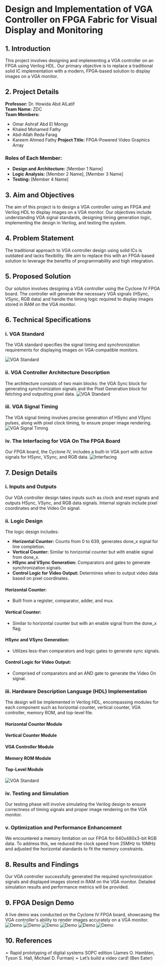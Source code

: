 # Design and Implementation of VGA Controller on FPGA Fabric for Visual Display and Monitoring

## 1. Introduction
This project involves designing and implementing a VGA controller on an FPGA using Verilog HDL.
Our primary objective is to replace a traditional solid IC implementation with a modern, FPGA-based solution to display images on a VGA monitor.

## 2. Project Details
**Professor:** Dr. Howida Abd AlLatif    
**Team Name:** ZDC  
**Team Members:**
- Omar Ashraf Abd El Mongy  
- Khaled Mohamed Fathy 
- Abd-Allah Reda Farag  
- Kareem Ahmed Fathy 
**Project Title:** FPGA-Powered Video Graphics Array

### Roles of Each Member:
- **Design and Architecture:** [Member 1 Name]
- **Logic Analysis:** [Member 2 Name], [Member 3 Name]
- **Testing:** [Member 4 Name]

## 3. Aim and Objectives
The aim of this project is to design a VGA controller using an FPGA and Verilog HDL to display images on a VGA monitor. Our objectives include understanding VGA signal standards, designing timing generation logic, implementing the design in Verilog, and testing the system.

## 4. Problem Statement
The traditional approach to VGA controller design using solid ICs is outdated and lacks flexibility. We aim to replace this with an FPGA-based solution to leverage the benefits of programmability and high integration.

## 5. Proposed Solution
Our solution involves designing a VGA controller using the Cyclone IV FPGA board. The controller will generate the necessary VGA signals (HSync, VSync, RGB data) and handle the timing logic required to display images stored in RAM on the VGA monitor.

## 6. Technical Specifications

### i. VGA Standard
The VGA standard specifies the signal timing and synchronization requirements for displaying images on VGA-compatible monitors. 

![VGA Standard](https://camo.githubusercontent.com/43352d94a0d30359c00d17dd86fec8375acfe09b10b6df1cd6ddcd78439213cf/68747470733a2f2f692e6962622e636f2f474378705833622f53637265656e73686f742d323032332d30392d31322d3033323532372e706e67)

### ii. VGA Controller Architecture Description
The architecture consists of two main blocks: the VGA Sync block for generating synchronization signals and the Pixel Generation block for fetching and outputting pixel data.
![VGA Standard](https://camo.githubusercontent.com/4850d7ebffc36b4e6ab96620a434981279dd11c7ea8d42b287bd9276846b7ea1/68747470733a2f2f692e6962622e636f2f54316d623262512f53637265656e73686f742d323032332d30392d31322d3033323534382e706e67)
### iii. VGA Signal Timing
The VGA signal timing involves precise generation of HSync and VSync pulses, along with pixel clock timing, to ensure proper image rendering.
![VGA Signal Timing](https://i.ibb.co/sPbPx85/unnamed.png)
### iv. The Interfacing for VGA On The FPGA Board
Our FPGA board, the Cyclone IV, includes a built-in VGA port with active signals for HSync, VSync, and RGB data.
![Interfacing](https://i.ibb.co/tmJT0GQ/Screenshot-2024-05-17-151410.png)
## 7. Design Details

### i. Inputs and Outputs
Our VGA controller design takes inputs such as clock and reset signals and outputs HSync, VSync, and RGB data signals. Internal signals include pixel coordinates and the Video On signal.

### ii. Logic Design
The logic design includes:
- **Horizontal Counter:** Counts from 0 to 639, generates done_x signal for line completion.
- **Vertical Counter:** Similar to horizontal counter but with enable signal from done_x.
- **HSync and VSync Generation:** Comparators and gates to generate synchronization signals.
- **Control Logic for Video Output:** Determines when to output video data based on pixel coordinates.

#### Horizontal Counter:
- Built from a register, comparator, adder, and mux.

#### Vertical Counter:
- Similar to horizontal counter but with an enable signal from the done_x flag.

#### HSync and VSync Generation:
- Utilizes less-than comparators and logic gates to generate sync signals.

#### Control Logic for Video Output:
- Comprised of comparators and an AND gate to generate the Video On signal.

### iii. Hardware Description Language (HDL) Implementation
The design will be implemented in Verilog HDL, encompassing modules for each component such as horizontal counter, vertical counter, VGA controller, memory ROM, and top-level file.

#### Horizontal Counter Module
#### Vertical Counter Module
#### VGA Controller Module
#### Memory ROM Module
#### Top-Level Module
![VGA Standard](https://camo.githubusercontent.com/e9389fc52b8a0ea1c848db7bcb5d389212aad48c6afec852ce3bb679b0422924/68747470733a2f2f692e6962622e636f2f636b71626b62532f53637265656e73686f742d323032332d30392d32392d3139353530352e706e67253345)
### iv. Testing and Simulation
Our testing phase will involve simulating the Verilog design to ensure correctness of timing signals and proper image rendering on the VGA monitor.

### v. Optimization and Performance Enhancement
We encountered a memory limitation on our FPGA for 640x480x3-bit RGB data. To address this, we reduced the clock speed from 25MHz to 10MHz and adjusted the horizontal standards to fit the memory constraints.

## 8. Results and Findings
Our VGA controller successfully generated the required synchronization signals and displayed images stored in RAM on the VGA monitor. Detailed simulation results and performance metrics will be provided.

## 9. FPGA Design Demo
A live demo was conducted on the Cyclone IV FPGA board, showcasing the VGA controller's ability to render images accurately on a VGA monitor.
![Demo](https://i.ibb.co/YB2ZmGV/Whats-App-Image-2024-05-12-at-3-14-59-PM.jpg)
![Demo](https://i.ibb.co/CwyyP59/Whats-App-Image-2024-05-15-at-4-14-00-PM-2.jpg)
![Demo](https://i.ibb.co/M9K1LZS/Whats-App-Image-2024-05-15-at-4-14-00-PM.jpg)
![Demo](https://i.ibb.co/wC9W0kX/Whats-App-Image-2024-05-12-at-3-14-59-PM-2.jpg)
![Demo](https://i.ibb.co/CwyyP59/Whats-App-Image-2024-05-15-at-4-14-00-PM-2.jpg)
![Demo]([https://i.ibb.co/phVYpXc/Whats-App-Image-2024-05-15-at-4-14-00-PM-1.jpg)
## 10. References
➢ Rapid prototyping of digital systems SOPC edition (James O. Hamblen, Tyson S. Hall, 
Michael D. Furman) 
➢ Let’s build a video card! (Ben Eater) 

